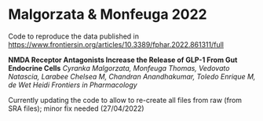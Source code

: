 # Malgorzata & Monfeuga 2022

Code to reproduce the data published in https://www.frontiersin.org/articles/10.3389/fphar.2022.861311/full

**NMDA Receptor Antagonists Increase the Release of GLP-1 From Gut Endocrine Cells**
_Cyranka Malgorzata, Monfeuga Thomas, Vedovato Natascia, Larabee Chelsea M, Chandran Anandhakumar, Toledo Enrique M, de Wet Heidi
Frontiers in Pharmacology_

Currently updating the code to allow to re-create all files from raw (from SRA files); minor fix needed (27/04/2022)

